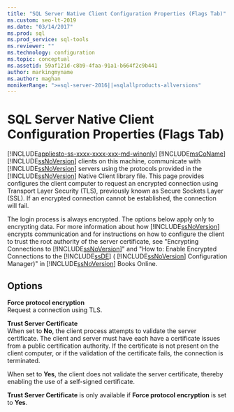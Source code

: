```yaml
---
title: "SQL Server Native Client Configuration Properties (Flags Tab)"
ms.custom: seo-lt-2019
ms.date: "03/14/2017"
ms.prod: sql
ms.prod_service: sql-tools
ms.reviewer: ""
ms.technology: configuration
ms.topic: conceptual
ms.assetid: 59af121d-c8b9-4faa-91a1-b664f2c9b441
author: markingmyname
ms.author: maghan
monikerRange: ">=sql-server-2016||=sqlallproducts-allversions"
---
```

# SQL Server Native Client Configuration Properties (Flags Tab)
[!INCLUDE[appliesto-ss-xxxx-xxxx-xxx-md-winonly](../../includes/appliesto-ss-xxxx-xxxx-xxx-md-winonly.md)]
  [!INCLUDE[msCoName](../../includes/msconame-md.md)] [!INCLUDE[ssNoVersion](../../includes/ssnoversion-md.md)] clients on this machine, communicate with [!INCLUDE[ssNoVersion](../../includes/ssnoversion-md.md)] servers using the protocols provided in the [!INCLUDE[ssNoVersion](../../includes/ssnoversion-md.md)] Native Client library file. This page provides configures the client computer to request an encrypted connection using Transport Layer Security (TLS), previously known as Secure Sockets Layer (SSL). If an encrypted connection cannot be established, the connection will fail.  
  
 The login process is always encrypted. The options below apply only to encrypting data. For more information about how [!INCLUDE[ssNoVersion](../../includes/ssnoversion-md.md)] encrypts communication and for instructions on how to configure the client to trust the root authority of the server certificate, see "Encrypting Connections to [!INCLUDE[ssNoVersion](../../includes/ssnoversion-md.md)]" and "How to: Enable Encrypted Connections to the [!INCLUDE[ssDE](../../includes/ssde-md.md)] ( [!INCLUDE[ssNoVersion](../../includes/ssnoversion-md.md)] Configuration Manager)" in [!INCLUDE[ssNoVersion](../../includes/ssnoversion-md.md)] Books Online.  
  
## Options  
 **Force protocol encryption**  
 Request a connection using TLS.  
  
 **Trust Server Certificate**  
 When set to **No**, the client process attempts to validate the server certificate. The client and server must have each have a certificate issues from a public certification authority. If the certificate is not present on the client computer, or if the validation of the certificate fails, the connection is terminated.  
  
 When set to **Yes**, the client does not validate the server certificate, thereby enabling the use of a self-signed certificate.  
  
 **Trust Server Certificate** is only available if **Force protocol encryption** is set to **Yes**.  
  
  
